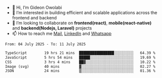 - 👋 Hi, I’m Gideon Owolabi
- 👀 I’m interested in building efficient and scalable applications across the frontend and backend
- 💞️ I’m looking to collaborate on <b>frontend(react)</b>, <b>mobile(react-native)</b> and <b>backend(Nodejs, Laravel)</b> projects
- 📫 How to reach me <a href="mailto:gideoniyin2021@gmail.com">Mail</a>, <a href="https://www.linkedin.com/in/gideon-owolabi-9b667a232/">LinkedIn</a> and <a href="https://wa.me/2348055377085">Whatsapp</a>

<!---
gude1/gude1 is a ✨ special ✨ repository because its `README.md` (this file) appears on your GitHub profile.
You can click the Preview link to take a look at your changes.
--->

<!--START_SECTION:waka-->

```txt
From: 04 July 2025 - To: 11 July 2025

TypeScript        19 hrs 21 mins  ████████████████░░░░░░░░░   64.39 %
JavaScript        5 hrs 54 mins   █████░░░░░░░░░░░░░░░░░░░░   19.69 %
CSS               3 hrs 4 mins    ██▓░░░░░░░░░░░░░░░░░░░░░░   10.22 %
Image (svg)       40 mins         ▓░░░░░░░░░░░░░░░░░░░░░░░░   02.27 %
JSON              24 mins         ▒░░░░░░░░░░░░░░░░░░░░░░░░   01.36 %
```

<!--END_SECTION:waka-->
